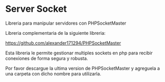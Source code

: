 Server Socket 
=============

Libreria para manipular servidores con PHPSocketMaster

Libreria complementaria de la siguiente libreria:

https://github.com/alexander171294/PHPSocketMaster

Esta libreria le permite gestionar multiples sockets en php para recibir conexiones de forma segura y robusta.

Por favor descargue la ultima version de PHPSocketMaster y agreguela a una carpeta con dicho nombre para utilizarla.